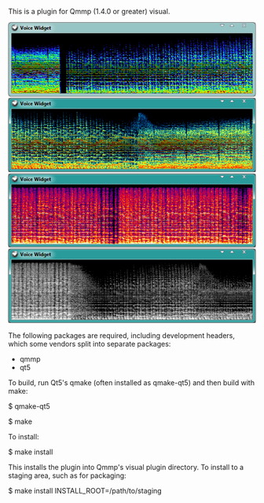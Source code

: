This is a plugin for Qmmp (1.4.0 or greater) visual.

![Image](https://github.com/TTK-qmmp/qmmp-voice/blob/master/image/1.png?raw=true)
![Image](https://github.com/TTK-qmmp/qmmp-voice/blob/master/image/2.png?raw=true)
![Image](https://github.com/TTK-qmmp/qmmp-voice/blob/master/image/3.png?raw=true)
![Image](https://github.com/TTK-qmmp/qmmp-voice/blob/master/image/4.png?raw=true)

The following packages are required, including development headers,
which some vendors split into separate packages:

- qmmp
- qt5

To build, run Qt5's qmake (often installed as qmake-qt5) and then build
with make:

$ qmake-qt5

$ make

To install:

$ make install

This installs the plugin into Qmmp's visual plugin directory.  To install
to a staging area, such as for packaging:

$ make install INSTALL_ROOT=/path/to/staging
